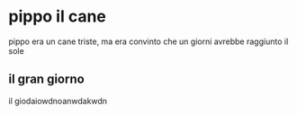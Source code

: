 # pippo il cane

pippo era un cane triste, ma era convinto che un giorni avrebbe raggiunto il sole

## il gran giorno

il giodaiowdnoanwdakwdn